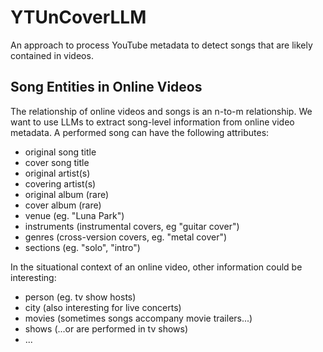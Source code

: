 # YTUnCoverLLM
An approach to process YouTube metadata to detect songs that are likely contained in videos.


## Song Entities in Online Videos

The relationship of online videos and songs is an n-to-m relationship. We want to use LLMs to extract song-level information from online video metadata. A performed song can have the following attributes:
- original song title
- cover song title
- original artist(s)
- covering artist(s)
- original album (rare)
- cover album (rare)
- venue (eg. "Luna Park")
- instruments (instrumental covers, eg "guitar cover")
- genres (cross-version covers, eg. "metal cover")
- sections (eg. "solo", "intro")

In the situational context of an online video, other information could be interesting:
- person (eg. tv show hosts)
- city (also interesting for live concerts)
- movies (sometimes songs accompany movie trailers...)
- shows (...or are performed in tv shows)
- ...
